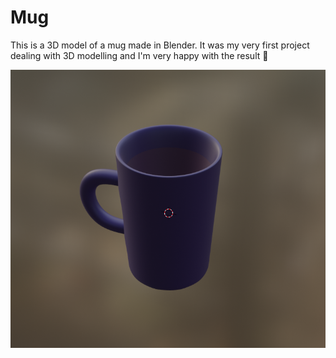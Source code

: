 # Mug

This is a 3D model of a mug made in Blender. It was my very first project dealing with 3D modelling and I'm very happy with the result 🌟

![Mug](.github/assets/mug.png)

